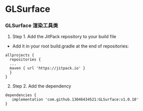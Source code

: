 # GLSurface
### GLSurface 渲染工具类

1. Step 1. Add the JitPack repository to your build file
- Add it in your root build.gradle at the end of repositories:
```
allprojects {
  repositories {
  ...
  maven { url 'https://jitpack.io' }
  }
}
  ```
 2. Step 2. Add the dependency
```
dependencies {
   implementation 'com.github.13046434521:GLSurface:v1.0.10'
}
```
